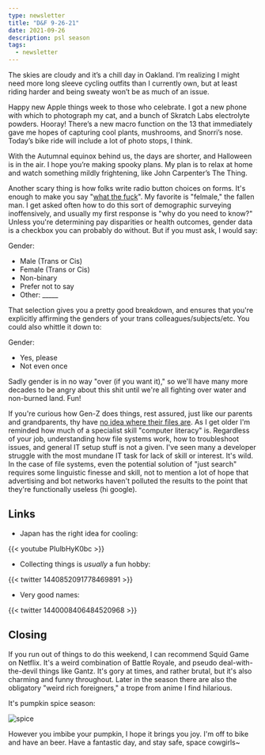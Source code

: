 ```yaml
---
type: newsletter
title: "D&F 9-26-21"
date: 2021-09-26
description: psl season
tags:
  - newsletter
---
```


The skies are cloudy and it’s a chill day in Oakland. I’m realizing I might need more long sleeve cycling outfits than I currently own, but at least riding harder and being sweaty won’t be as much of an issue.

Happy new Apple things week to those who celebrate. I got a new phone with which to photograph my cat, and a bunch of Skratch Labs electrolyte powders. Hooray! There’s a new macro function on the 13 that immediately gave me hopes of capturing cool plants, mushrooms, and Snorri’s nose. Today’s bike ride will include a lot of photo stops, I think.

With the Autumnal equinox behind us, the days are shorter, and Halloween is in the air. I hope you’re making spooky plans. My plan is to relax at home and watch something mildly frightening, like John Carpenter’s The Thing.  

Another scary thing is how folks write radio button choices on forms. It's enough to make you say "[what the fuck](https://genders.wtf/)". My favorite is "felmale," the fallen man. I get asked often how to do this sort of demographic surveying inoffensively, and usually my first response is "why do you need to know?" Unless you're determining pay disparities or health outcomes, gender data is a checkbox you can probably do without. But if you must ask, I would say:

Gender:
- Male (Trans or Cis)
- Female (Trans or Cis)
- Non-binary
- Prefer not to say
- Other: _____

That selection gives you a pretty good breakdown, and ensures that you're explicitly affirming the genders of your trans colleagues/subjects/etc. You could also whittle it down to:

Gender:
- Yes, please
- Not even once

Sadly gender is in no way "over (if you want it)," so we'll have many more decades to be angry about this shit until we're all fighting over water and non-burned land. Fun!

If you're curious how Gen-Z does things, rest assured, just like our parents and grandparents, thy have [no idea where their files are](https://www.theverge.com/22684730/students-file-folder-directory-structure-education-gen-z). As I get older I'm reminded how much of a specialist skill "computer literacy" is. Regardless of your job, understanding how file systems work, how to troubleshoot issues, and general IT setup stuff is not a given. I've seen many a developer struggle with the most mundane IT task for lack of skill or interest. It's wild. In the case of file systems, even the potential solution of "just search" requires some linguistic finesse and skill, not to mention a lot of hope that advertising and bot networks haven't polluted the results to the point that they're functionally useless (hi google).

## Links

- Japan has the right idea for cooling:

{{< youtube PIulbHyK0bc >}}

- Collecting things is _usually_ a fun hobby:

{{< twitter 1440852091778469891 >}}

- Very good names:

{{< twitter 1440008406484520968 >}}

## Closing

If you run out of things to do this weekend, I can recommend Squid Game on Netflix. It's a weird combination of Battle Royale, and pseudo deal-with-the-devil things like Gantz. It's gory at times, and rather brutal, but it's also charming and funny throughout. Later in the season there are also the obligatory "weird rich foreigners," a trope from anime I find hilarious.

It's pumpkin spice season:

![spice](https://media.discordapp.net/attachments/796067043610722314/891355308113416233/image0-15.png?width=1096&height=1103)

However you imbibe your pumpkin, I hope it brings you joy. I'm off to bike and have an beer. Have a fantastic day, and stay safe, space cowgirls~